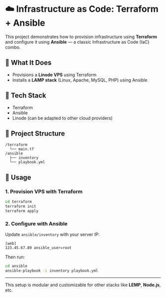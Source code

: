# ☁️ Infrastructure as Code: Terraform + Ansible

This project demonstrates how to provision infrastructure using **Terraform** and configure it using **Ansible** — a classic Infrastructure as Code (IaC) combo.

## 🔧 What It Does

- Provisions a **Linode VPS** using Terraform
- Installs a **LAMP stack** (Linux, Apache, MySQL, PHP) using Ansible

## 🧰 Tech Stack

- Terraform
- Ansible
- Linode (can be adapted to other cloud providers)

## 📂 Project Structure

```
/terraform
  └── main.tf
/ansible
  ├── inventory
  └── playbook.yml
```

## 🚀 Usage

### 1. Provision VPS with Terraform

```bash
cd terraform
terraform init
terraform apply
```

### 2. Configure with Ansible

Update `ansible/inventory` with your server IP:

```
[web]
123.45.67.89 ansible_user=root
```

Then run:

```bash
cd ansible
ansible-playbook -i inventory playbook.yml
```

---

This setup is modular and customizable for other stacks like **LEMP**, **Node.js**, etc.
